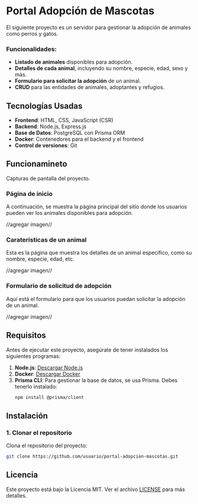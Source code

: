 # Portal Adopción de Mascotas

El siguiente proyecto es un servidor para gestionar la adopción de animales como perros y gatos. 

### Funcionalidades:
- **Listado de animales** disponibles para adopción.
- **Detalles de cada animal**, incluyendo su nombre, especie, edad, sexo y más.
- **Formulario para solicitar la adopción** de un animal.
- **CRUD** para las entidades de animales, adoptantes y refugios.

## Tecnologías Usadas
- **Frontend**: HTML, CSS, JavaScript (CSR)
- **Backend**: Node.js, Express.js
- **Base de Datos**: PostgreSQL con Prisma ORM
- **Docker**: Contenedores para el backend y el frontend
- **Control de versiones**: Git


## Funcionamineto

Capturas de pantalla del proyecto.

### Página de inicio
A continuación, se muestra la página principal del sitio donde los usuarios pueden ver los animales disponibles para adopción.

//agregar imagen//

### Carateristicas de un animal
Esta es la página que muestra los detalles de un animal específico, como su nombre, especie, edad, etc.

//agregar imagen//

### Formulario de solicitud de adopción
Aquí está el formulario para que los usuarios puedan solicitar la adopción de un animal.

//agregar imagen//


## Requisitos

Antes de ejecutar este proyecto, asegúrate de tener instalados los siguientes programas:

1. **Node.js**: [Descargar Node.js](https://nodejs.org/)
2. **Docker**: [Descargar Docker](https://www.docker.com/get-started)
3. **Prisma CLI**: Para gestionar la base de datos, se usa Prisma. Debes tenerlo instalado:
    ```bash
    npm install @prisma/client
    ```

## Instalación

### 1. Clonar el repositorio
Clona el repositorio del proyecto:
```bash
git clone https://github.com/usuario/portal-adopcion-mascotas.git
```

## Licencia

Este proyecto está bajo la Licencia MIT. Ver el archivo [LICENSE](./LICENSE) para más detalles.
